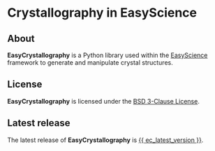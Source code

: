 # Crystallography in EasyScience

## About

**EasyCrystallography** is a Python library used within the [EasyScience]
framework to generate and manipulate crystal structures.

## License

**EasyCrystallography** is licensed under the [BSD 3-Clause License].

## Latest release

The latest release of **EasyCrystallography** is [{{ ec_latest_version }}].

<!-- prettier-ignore-start -->
[BSD 3-Clause License]: https://github.com/EasyScience/EasyCrystallography/blob/master/LICENSE
[EasyScience]: https://easyscience.software
[{{ ec_latest_version }}]: https://github.com/EasyScience/EasyCrystallography/releases/latest
<!-- prettier-ignore-end -->
